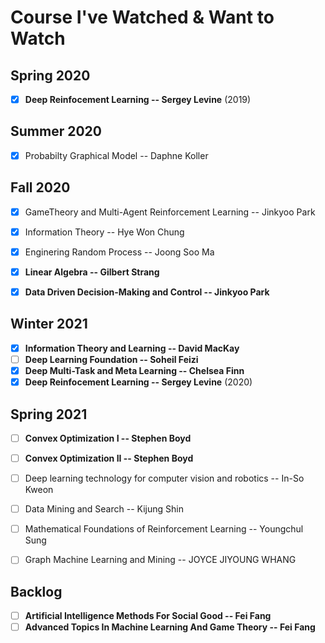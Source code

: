 # Course I've Watched & Want to Watch

## Spring 2020

- [x] **Deep Reinfocement Learning -- Sergey Levine** (2019)

## Summer 2020

- [x] Probabilty Graphical Model -- Daphne Koller

## Fall 2020

- [x] GameTheory and Multi-Agent Reinforcement Learning -- Jinkyoo Park
- [x] Information Theory -- Hye Won Chung
- [x] Enginering Random Process -- Joong Soo Ma
- [x] **Linear Algebra -- Gilbert Strang**
- [x] **Data Driven Decision-Making and Control -- Jinkyoo Park**


## Winter 2021

- [X] **Information Theory and Learning -- David MacKay**
- [ ] **Deep Learning Foundation -- Soheil Feizi**
- [x] **Deep Multi-Task and Meta Learning -- Chelsea Finn**
- [x] **Deep Reinfocement Learning -- Sergey Levine** (2020)

## Spring 2021

- [ ] **Convex Optimization I -- Stephen Boyd**
- [ ] **Convex Optimization II -- Stephen Boyd**
- [ ] Deep learning technology for computer vision and robotics -- In-So Kweon
- [ ] Data Mining and Search -- Kijung Shin
- [ ] Mathematical Foundations of Reinforcement Learning -- Youngchul Sung
- [ ] Graph Machine Learning and Mining -- JOYCE JIYOUNG WHANG


## Backlog

- [ ] **Artificial Intelligence Methods For Social Good -- Fei Fang**
- [ ] **Advanced Topics In Machine Learning And Game Theory -- Fei Fang**

